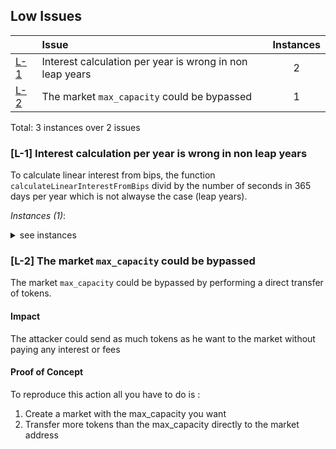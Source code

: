 
## Low Issues


| |Issue|Instances|
|-|:-|:-:|
| [L-1](#L-1) | Interest calculation per year is wrong in non leap years | 2 |
| [L-2](#L-2) | The market `max_capacity` could be bypassed | 1 |

Total: 3 instances over 2 issues

### <a name="L-1"></a>[L-1] Interest calculation per year is wrong in non leap years
To calculate linear interest from bips, the function `calculateLinearInterestFromBips` divid by the number of seconds in 365 days per year which is not alwayse the case (leap years).

*Instances (1)*:
<details><summary> see instances </summary>

```solidity
File: src/libraries/FeeMath.sol

	unchecked {
26:       return accumulatedInterestRay / SECONDS_IN_365_DAYS;
	}


```
[Link to code](https://github.com/code-423n4/2023-10-wildcat/blob/main/src/libraries/FeeMath.sol#L26)

```solidity
File: src/libraries/FeeMath.sol

	unchecked {
37:       return accumulatedInterestRay / SECONDS_IN_365_DAYS;
	}


```
[Link to code](https://github.com/code-423n4/2023-10-wildcat/blob/main/src/libraries/MathUtils.sol#L26)

</details>

### <a name="L-2"></a>[L-2] The market `max_capacity` could be bypassed
The market `max_capacity` could be bypassed by performing a direct transfer of tokens.

#### Impact
The attacker could send as much tokens as he want to the market without paying any interest or fees

#### Proof of Concept
To reproduce this action all you have to do is :
1) Create a market with the max_capacity you want
2) Transfer more tokens than the max_capacity directly to the market address